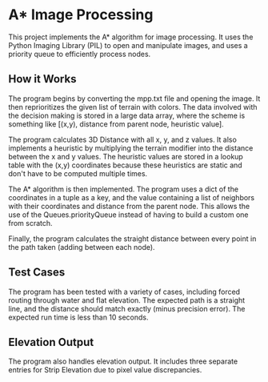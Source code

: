 # A* Image Processing

This project implements the A* algorithm for image processing. It uses the Python Imaging Library (PIL) to open and manipulate images, and uses a priority queue to efficiently process nodes.

## How it Works

The program begins by converting the mpp.txt file and opening the image. It then reprioritizes the given list of terrain with colors. The data involved with the decision making is stored in a large data array, where the scheme is something like [(x,y), distance from parent node, heuristic value].

The program calculates 3D Distance with all x, y, and z values. It also implements a heuristic by multiplying the terrain modifier into the distance between the x and y values. The heuristic values are stored in a lookup table with the (x,y) coordinates because these heuristics are static and don't have to be computed multiple times.

The A* algorithm is then implemented. The program uses a dict of the coordinates in a tuple as a key, and the value containing a list of neighbors with their coordinates and distance from the parent node. This allows the use of the Queues.priorityQueue instead of having to build a custom one from scratch.

Finally, the program calculates the straight distance between every point in the path taken (adding between each node).

## Test Cases

The program has been tested with a variety of cases, including forced routing through water and flat elevation. The expected path is a straight line, and the distance should match exactly (minus precision error). The expected run time is less than 10 seconds.

## Elevation Output

The program also handles elevation output. It includes three separate entries for Strip Elevation due to pixel value discrepancies.